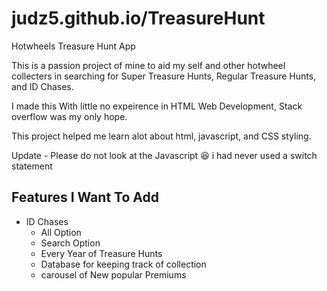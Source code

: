 # judz5.github.io/TreasureHunt
Hotwheels Treasure Hunt App

This is a passion project of mine to aid my self and other hotwheel collecters in searching for Super Treasure Hunts, Regular Treasure Hunts, and ID Chases.

I made this With little no expeirence in HTML Web Development, Stack overflow was my only hope.

This project helped me learn alot about html, javascript, and CSS styling.

Update - Please do not look at the Javascript 😆 i had never used a switch statement 

## Features I Want To Add

* ID Chases
  * All Option
  * Search Option
  * Every Year of Treasure Hunts
  * Database for keeping track of collection
  * carousel of New popular Premiums



